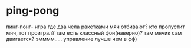 # ping-pong
пинг-понг- игра где два чела ракетками мяч отбивают?
кто пропустит мяч, тот проиграл?
там есть классный фон(наверно)?
там мячик сам двигается?
эмммм.....
управление лучше чем в фф)
